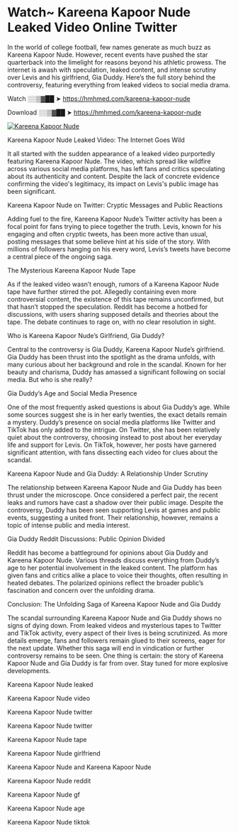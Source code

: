# Watch~ Kareena Kapoor Nude Leaked Video Online Twitter

In the world of college football, few names generate as much buzz as Kareena Kapoor Nude. However, recent events have pushed the star quarterback into the limelight for reasons beyond his athletic prowess. The internet is awash with speculation, leaked content, and intense scrutiny over Levis and his girlfriend, Gia Duddy. Here’s the full story behind the controversy, featuring everything from leaked videos to social media drama.

Watch ░░▒▓██ ➤ https://hmhmed.com/kareena-kapoor-nude

Download ░░▒▓██ ➤ https://hmhmed.com/kareena-kapoor-nude

[![Kareena Kapoor Nude](https://i.imgur.com/dJHk4Zq.gif)](https://hmhmed.com/kareena-kapoor-nude)

Kareena Kapoor Nude Leaked Video: The Internet Goes Wild

It all started with the sudden appearance of a leaked video purportedly featuring Kareena Kapoor Nude. The video, which spread like wildfire across various social media platforms, has left fans and critics speculating about its authenticity and content. Despite the lack of concrete evidence confirming the video's legitimacy, its impact on Levis's public image has been significant.

Kareena Kapoor Nude on Twitter: Cryptic Messages and Public Reactions

Adding fuel to the fire, Kareena Kapoor Nude’s Twitter activity has been a focal point for fans trying to piece together the truth. Levis, known for his engaging and often cryptic tweets, has been more active than usual, posting messages that some believe hint at his side of the story. With millions of followers hanging on his every word, Levis’s tweets have become a central piece of the ongoing saga.

The Mysterious Kareena Kapoor Nude Tape

As if the leaked video wasn’t enough, rumors of a Kareena Kapoor Nude tape have further stirred the pot. Allegedly containing even more controversial content, the existence of this tape remains unconfirmed, but that hasn’t stopped the speculation. Reddit has become a hotbed for discussions, with users sharing supposed details and theories about the tape. The debate continues to rage on, with no clear resolution in sight.

Who is Kareena Kapoor Nude’s Girlfriend, Gia Duddy?

Central to the controversy is Gia Duddy, Kareena Kapoor Nude’s girlfriend. Gia Duddy has been thrust into the spotlight as the drama unfolds, with many curious about her background and role in the scandal. Known for her beauty and charisma, Duddy has amassed a significant following on social media. But who is she really?

Gia Duddy’s Age and Social Media Presence

One of the most frequently asked questions is about Gia Duddy’s age. While some sources suggest she is in her early twenties, the exact details remain a mystery. Duddy’s presence on social media platforms like Twitter and TikTok has only added to the intrigue. On Twitter, she has been relatively quiet about the controversy, choosing instead to post about her everyday life and support for Levis. On TikTok, however, her posts have garnered significant attention, with fans dissecting each video for clues about the scandal.

Kareena Kapoor Nude and Gia Duddy: A Relationship Under Scrutiny

The relationship between Kareena Kapoor Nude and Gia Duddy has been thrust under the microscope. Once considered a perfect pair, the recent leaks and rumors have cast a shadow over their public image. Despite the controversy, Duddy has been seen supporting Levis at games and public events, suggesting a united front. Their relationship, however, remains a topic of intense public and media interest.

Gia Duddy Reddit Discussions: Public Opinion Divided

Reddit has become a battleground for opinions about Gia Duddy and Kareena Kapoor Nude. Various threads discuss everything from Duddy’s age to her potential involvement in the leaked content. The platform has given fans and critics alike a place to voice their thoughts, often resulting in heated debates. The polarized opinions reflect the broader public’s fascination and concern over the unfolding drama.

Conclusion: The Unfolding Saga of Kareena Kapoor Nude and Gia Duddy

The scandal surrounding Kareena Kapoor Nude and Gia Duddy shows no signs of dying down. From leaked videos and mysterious tapes to Twitter and TikTok activity, every aspect of their lives is being scrutinized. As more details emerge, fans and followers remain glued to their screens, eager for the next update. Whether this saga will end in vindication or further controversy remains to be seen. One thing is certain: the story of Kareena Kapoor Nude and Gia Duddy is far from over. Stay tuned for more explosive developments.

Kareena Kapoor Nude leaked

Kareena Kapoor Nude video

Kareena Kapoor Nude twitter

Kareena Kapoor Nude twitter

Kareena Kapoor Nude tape

Kareena Kapoor Nude girlfriend

Kareena Kapoor Nude and Kareena Kapoor Nude

Kareena Kapoor Nude reddit

Kareena Kapoor Nude gf

Kareena Kapoor Nude age

Kareena Kapoor Nude tiktok